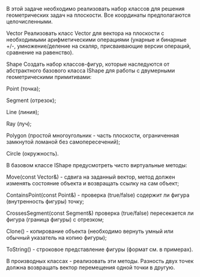 В этой задаче необходимо реализовать набор классов для решения геометрических задач на плоскости. Все координаты
предполагаются целочисленными.

Vector
Реализовать класс Vector для вектора на плоскости с необходимыми арифметическими операциями (унарные и бинарные
+/-, умножение/деление на скаляр, присваивающие версии операций, сравнение на равенство).

Shape
Создать набор классов-фигур, которые наследуются от абстрактного базового класса IShape для работы с двумерными
геометрическими примитивами:


Point (точка);

Segment (отрезок);

Line (линия);

Ray (луч);

Polygon (простой многоугольник - часть плоскости, ограниченная замкнутой ломаной без самопересечений);

Circle (окружность).

В базовом классе IShape предусмотреть чисто виртуальные методы:

Move(const Vector&) - сдвига на заданный вектор, метод должен изменять состояние объекта и возвращать ссылку на сам
объект;

ContainsPoint(const Point&) - проверка (true/false) содержит ли фигура (внутренность фигуры) точку;

CrossesSegment(const Segment&) проверка (true/false) пересекается ли фигура (граница фигуры) с отрезком;

Clone() - копирование объекта (необходимо вернуть умный или обычный указатель на копию фигуры);

ToString() - строковое представление фигуры (формат см. в примерах).

В производных классах - реализовать эти методы. Разность двух точек должна возвращать вектор перемещения одной точки в
другую.
